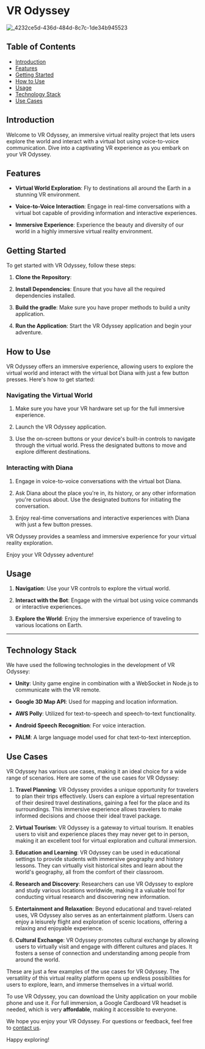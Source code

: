 
# VR Odyssey
![_4232ce5d-436d-484d-8c7c-1de34b945523](https://github.com/Harshsharma44/readTest/assets/97427100/d9e58b10-7c17-484c-a18b-ecf1d510087b)

## Table of Contents
- [Introduction](#introduction)
- [Features](#features)
- [Getting Started](#getting-started)
- [How to Use](#how-to-use)
- [Usage](#usage)
- [Technology Stack](#technology-stack)
- [Use Cases](#use-cases)


## Introduction

Welcome to VR Odyssey, an immersive virtual reality project that lets users explore the world and interact with a virtual bot using voice-to-voice communication. Dive into a captivating VR experience as you embark on your VR Odyssey.

## Features

- **Virtual World Exploration**: Fly to destinations all around the Earth in a stunning VR environment.

- **Voice-to-Voice Interaction**: Engage in real-time conversations with a virtual bot capable of providing information and interactive experiences.

- **Immersive Experience**: Experience the beauty and diversity of our world in a highly immersive virtual reality environment.

## Getting Started

To get started with VR Odyssey, follow these steps:

1. **Clone the Repository**:

2. **Install Dependencies**: Ensure that you have all the required dependencies installed.

3. **Build the gradle**: Make sure you have proper methods to build a unity application.

4. **Run the Application**: Start the VR Odyssey application and begin your adventure.

## How to Use

VR Odyssey offers an immersive experience, allowing users to explore the virtual world and interact with the virtual bot Diana with just a few button presses. Here's how to get started:

### Navigating the Virtual World

1. Make sure you have your VR hardware set up for the full immersive experience.

2. Launch the VR Odyssey application.

3. Use the on-screen buttons or your device's built-in controls to navigate through the virtual world. Press the designated buttons to move and explore different destinations.

### Interacting with Diana

1. Engage in voice-to-voice conversations with the virtual bot Diana.

2. Ask Diana about the place you're in, its history, or any other information you're curious about. Use the designated buttons for initiating the conversation.

3. Enjoy real-time conversations and interactive experiences with Diana with just a few button presses.

VR Odyssey provides a seamless and immersive experience for your virtual reality exploration.

Enjoy your VR Odyssey adventure!


## Usage

1. **Navigation**: Use your VR controls to explore the virtual world.

2. **Interact with the Bot**: Engage with the virtual bot using voice commands or interactive experiences.

3. **Explore the World**: Enjoy the immersive experience of traveling to various locations on Earth.

---

## Technology Stack

We have used the following technologies in the development of VR Odyssey:

- **Unity**: Unity game engine in combination with a WebSocket in Node.js to communicate with the VR remote.

- **Google 3D Map API**: Used for mapping and location information.

- **AWS Polly**: Utilized for text-to-speech and speech-to-text functionality.

- **Android Speech Recognition**: For voice interaction.

- **PALM**: A large language model used for chat text-to-text interception.

## Use Cases

VR Odyssey has various use cases, making it an ideal choice for a wide range of scenarios. Here are some of the use cases for VR Odyssey:

1. **Travel Planning**: VR Odyssey provides a unique opportunity for travelers to plan their trips effectively. Users can explore a virtual representation of their desired travel destinations, gaining a feel for the place and its surroundings. This immersive experience allows travelers to make informed decisions and choose their ideal travel package.

2. **Virtual Tourism**: VR Odyssey is a gateway to virtual tourism. It enables users to visit and experience places they may never get to in person, making it an excellent tool for virtual exploration and cultural immersion.

3. **Education and Learning**: VR Odyssey can be used in educational settings to provide students with immersive geography and history lessons. They can virtually visit historical sites and learn about the world's geography, all from the comfort of their classroom.

4. **Research and Discovery**: Researchers can use VR Odyssey to explore and study various locations worldwide, making it a valuable tool for conducting virtual research and discovering new information.

5. **Entertainment and Relaxation**: Beyond educational and travel-related uses, VR Odyssey also serves as an entertainment platform. Users can enjoy a leisurely flight and exploration of scenic locations, offering a relaxing and enjoyable experience.

6. **Cultural Exchange**: VR Odyssey promotes cultural exchange by allowing users to virtually visit and engage with different cultures and places. It fosters a sense of connection and understanding among people from around the world.

These are just a few examples of the use cases for VR Odyssey. The versatility of this virtual reality platform opens up endless possibilities for users to explore, learn, and immerse themselves in a virtual world.


To use VR Odyssey, you can download the Unity application on your mobile phone and use it. For full immersion, a Google Cardboard VR headset is needed, which is very **affordable**, making it accessible to everyone.


We hope you enjoy your VR Odyssey. For questions or feedback, feel free to [contact us](mailto:harshhash322@gmail.com).

Happy exploring!

